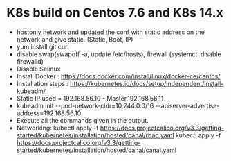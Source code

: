 # K8s build on Centos 7.6 and K8s 14.x

- hostonly network and updated the conf with static address on the network and give static. (Static, Boot, IP)
- yum install git curl
- disable swap(swapoff -a, update /etc/hosts), firewall (systemctl disable firewalld)
- Disable Selinux
- Install Docker : https://docs.docker.com/install/linux/docker-ce/centos/
- Installation steps : https://kubernetes.io/docs/setup/independent/install-kubeadm/
- Static IP used = 192.168.56.10 - Master,192.168.56.11 
- kubeadm init --pod-network-cidr=10.244.0.0/16 --apiserver-advertise-address=192.168.56.10
- Execute all the commands given in the output.
- Networking: 
kubectl apply -f https://docs.projectcalico.org/v3.3/getting-started/kubernetes/installation/hosted/canal/rbac.yaml
kubectl apply -f https://docs.projectcalico.org/v3.3/getting-started/kubernetes/installation/hosted/canal/canal.yaml



